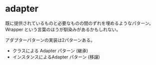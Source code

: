 # adapter

既に提供されているものと必要なものの間のずれを埋めるようなパターン。Wrapper という言葉のほうが馴染みがあるかもしれない。

アダプターパターンの実装は2パターンある。

- クラスによる Adapter パターン (継承)
- インスタンスによるAdapter パターン (移譲)